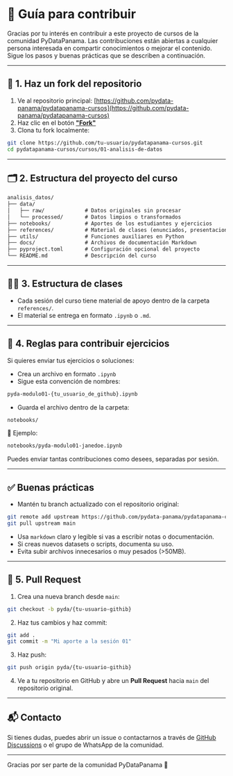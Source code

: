 # 🤝 Guía para contribuir

Gracias por tu interés en contribuir a este proyecto de cursos de la comunidad PyDataPanama. Las contribuciones están abiertas a cualquier persona interesada en compartir conocimientos o mejorar el contenido. Sigue los pasos y buenas prácticas que se describen a continuación.

---

## 🚀 1. Haz un fork del repositorio

1. Ve al repositorio principal: [https://github.com/pydata-panama/pydatapanama-cursos](https://github.com/pydata-panama/pydatapanama-cursos)
2. Haz clic en el botón [**"Fork"**](https://github.com/PyData-Panama/pydatapanama-cursos/fork)
3. Clona tu fork localmente:

```bash
git clone https://github.com/tu-usuario/pydatapanama-cursos.git
cd pydatapanama-cursos/cursos/01-analisis-de-datos
```

---

## 🗂 2. Estructura del proyecto del curso

```markdown
analisis_datos/
├── data/
│   ├── raw/             # Datos originales sin procesar
│   └── processed/       # Datos limpios o transformados
├── notebooks/           # Aportes de los estudiantes y ejercicios
├── references/          # Material de clases (enunciados, presentaciones, ejemplos base)
├── utils/               # Funciones auxiliares en Python
├── docs/                # Archivos de documentación Markdown
├── pyproject.toml       # Configuración opcional del proyecto
└── README.md            # Descripción del curso
```

---

## 🧑‍🏫 3. Estructura de clases

* Cada sesión del curso tiene material de apoyo dentro de la carpeta `references/`.
* El material se entrega en formato `.ipynb` o `.md`.

---

## 🧩 4. Reglas para contribuir ejercicios

Si quieres enviar tus ejercicios o soluciones:

* Crea un archivo en formato `.ipynb`
* Sigue esta convención de nombres:

```bash
pyda-modulo01-{tu_usuario_de_github}.ipynb
```

* Guarda el archivo dentro de la carpeta:

```bash
notebooks/
```

📌 Ejemplo:

```bash
notebooks/pyda-modulo01-janedoe.ipynb
```

Puedes enviar tantas contribuciones como desees, separadas por sesión.

---

## ✅ Buenas prácticas

* Mantén tu branch actualizado con el repositorio original:

```bash
git remote add upstream https://github.com/pydata-panama/pydatapanama-cursos.git
git pull upstream main
```

* Usa `markdown` claro y legible si vas a escribir notas o documentación.
* Si creas nuevos datasets o scripts, documenta su uso.
* Evita subir archivos innecesarios o muy pesados (>50MB).

---

## 🔁 5. Pull Request

1. Crea una nueva branch desde `main`:

```bash
git checkout -b pyda/{tu-usuario-githib}
```

2. Haz tus cambios y haz commit:

```bash
git add .
git commit -m "Mi aporte a la sesión 01"
```

3. Haz push:

```bash
git push origin pyda/{tu-usuario-githib}
```

4. Ve a tu repositorio en GitHub y abre un **Pull Request** hacia `main` del repositorio original.

---

## 📬 Contacto

Si tienes dudas, puedes abrir un issue o contactarnos a través de [GitHub Discussions](https://github.com/pydata-panama/pydatapanama-cursos/discussions) o el grupo de WhatsApp de la comunidad.

---

Gracias por ser parte de la comunidad PyDataPanama 🙌
